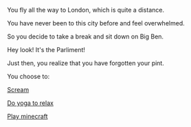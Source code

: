 You fly all the way to London, which is quite a distance.

You have never been to this city before and feel overwhelmed.

So you decide to take a break and sit down on Big Ben.

Hey look! It's the Parliment!

Just then, you realize that you have forgotten your pint.

You choose to:

[Scream](../../scream/scream.md)

[Do yoga to relax](../../yoga/yoga.md)

[Play minecraft](../../you-are-in-minecraft/minecraft.md)
